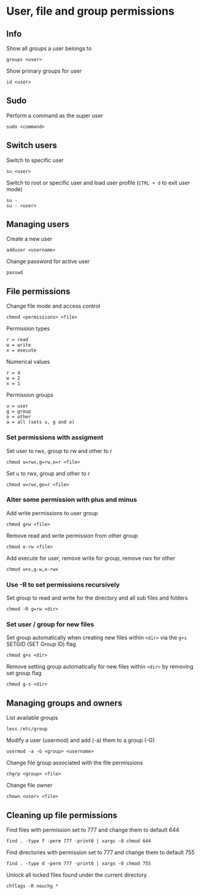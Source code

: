 # User, file and group permissions

## Info

Show all groups a user belongs to

    groups <user>

Show primary groups for user

    id <user>

## Sudo

Perform a command as the super user

    sudo <command>

## Switch users

Switch to specific user

    su <user>

Switch to root or specific user and load user profile (`CTRL + d` to exit user mode)

    su -
    su - <user>

## Managing users

Create a new user

    adduser <username>

Change password for active user

    passwd

## File permissions

Change file mode and access control

    chmod <permissions> <file>

Permission types

    r = read
    w = write
    x = execute

Numerical values

    r = 4
    w = 2
    x = 1

Permission groups

    u = user
    g = group
    o = other
    a = all (sets u, g and o)

### Set permissions with assigment

Set user to rwx, group to rw and other to r

    chmod u=rwx,g=rw,o=r <file>

Set u to rwx, group and other to r

    chmod u=rwx,go=r <file>

### Alter some permission with plus and minus

Add write permissions to user group

    chmod g+w <file>

Remove read and write permission from other group

    chmod o-rw <file>

Add execute for user, remove write for group, remove rwx for other

    chmod u+x,g-w,o-rwx

### Use -R to set permissions recursively

Set group to read and write for the directory and all sub files and folders

    chmod -R g=rw <dir>

### Set user / group for new files

Set group automatically when creating new files within `<dir>` via the `g+s` SETGID (SET Group ID) flag

    chmod g+s <dir>

Remove setting group automatically for new files within `<dir>` by removing set group flag

    chmod g-s <dir>

## Managing groups and owners

List available groups

    less /etc/group

Modify a user (usermod) and add (-a) them to a group (-G)

    usermod -a -G <group> <username>

Change file group associated with the file permissions

    chgrp <group> <file>

Change file owner

    chown <user> <file>

## Cleaning up file permissions

Find files with permission set to 777 and change them to default 644

    find . -type f -perm 777 -print0 | xargs -0 chmod 644

Find directories with permission set to 777 and change them to default 755

    find . -type d -perm 777 -print0 | xargs -0 chmod 755

Unlock all locked files found under the current directory

    chflags -R nouchg *
